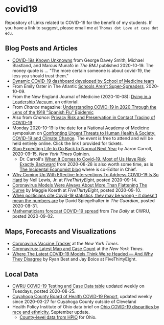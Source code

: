 # covid19

Repository of Links related to COVID-19 for the benefit of my students. If you have a link to suggest, please email me at `Thomas dot Love at case dot edu`.

## Blog Posts and Articles

- [COVID-19s Known Unknowns](https://www.bmj.com/content/371/bmj.m3979) from George Davey Smith, Michael Blastland, and Marcus Munafò in *The BMJ* published 2020-10-19. The money quote is ... "The more certain someone is about covid-19, the less you should trust them."
- [Dynamic COVID-19 dashboard developed by School of Medicine team](https://thedaily.case.edu/dynamic-covid-19-dashboard-developed-by-school-of-medicine-team/)
- From Emily Oster in The Atlantic [Schools Aren't Super-Spreaders](https://www.theatlantic.com/ideas/archive/2020/10/schools-arent-superspreaders/616669/), 2020-10-09.
- From the New England Journal of Medicine (2020-10-08): [Dying in a Leadership Vacuum](https://www.nejm.org/doi/full/10.1056/NEJMe2029812), an editorial.
- From *Chance* magazine: [Understanding COVID-19 in 2020 Through the Lens of the 1918 "Spanish Flu" Epidemic](https://chance.amstat.org/2020/09/understanding-covid-19/)
- Also from *Chance*: [Privacy Risk and Preservation in Contact Tracing of COVID-19](https://chance.amstat.org/2020/09/contact-tracing-covid-19)
- Monday 2020-10-19 is the date for a National Academy of Medicine symposium on [Confronting Urgent Threats to Human Health & Society: COVID-19 and Climate Change](https://www.eventbrite.com/e/2020-national-academy-of-medicine-annual-meeting-virtual-tickets-118166995665). The event is free to attend and will be held entirely online. Click the link I provided for tickets. 
- [Stop Expecting Life to Go Back to Normal Next Year](https://www.nytimes.com/2020/09/15/opinion/coronavirus-precautions.html) by Aaron Carroll, 2020-09-15, *New York Times* Opinion.
    - Dr. Carroll's [When It Comes to Covid-19, Most of Us Have Risk Exactly Backward](https://www.nytimes.com/2020/08/28/opinion/coronavirus-schools-tradeoffs.html) from 2020-08-28 is also worth some time, as is [The Incidental Economist blog](https://theincidentaleconomist.com/) where is co-Editor in Chief.
- [Why Coming Up With Effective Interventions To Address COVID-19 Is So Hard](https://fivethirtyeight.com/features/why-coming-up-with-effective-interventions-to-address-covid-19-is-so-hard/) by Neil Lewis, Jr. at *FiveThirtyEight*, posted 2020-09-14.
- [Coronavirus Models Were Always About More Than Flattening The Curve](https://fivethirtyeight.com/features/coronavirus-models-were-always-about-more-than-flattening-the-curve/) by Maggie Koerth at *FiveThirtyEight*, posted 2020-09-10.
- [When politicians cite Covid-19 statistics, they may be wrong - it doesn't mean the numbers are](https://www.theguardian.com/commentisfree/2020/aug/31/politicians-covid-19-statistics-statisticians) by David Spiegelhalter in *The Guardian*, posted 2020-08-31.
- [Mathematicians forecast COVID-19 spread](https://thedaily.case.edu/mathematicians-forecast-covid-19-spread/) from *The Daily* at CWRU, posted 2020-09-02.

## Maps, Forecasts and Visualizations

- [Coronavirus Vaccine Tracker](https://www.nytimes.com/interactive/2020/science/coronavirus-vaccine-tracker.html) at the *New York Times*.
- [Coronavirus: Latest Map and Case Count](https://www.nytimes.com/interactive/2020/us/coronavirus-us-cases.html) at the *New York Times*.
- [Where The Latest COVID-19 Models Think We're Headed — And Why They Disagree](https://projects.fivethirtyeight.com/covid-forecasts/) by Ryan Best and Jay Boice at FiveThirtyEight.

## Local Data

- [CWRU COVID-19 Testing and Case Data table](https://case.edu/return-to-campus/campus-information/covid-19-testing-and-case-data) updated weekly on Tuesdays, posted 2020-08-25.
- [Cuyahoga County Board of Health COVID-19 Report](https://www.ccbh.net/coronavirus/), updated weekly since 2020-03-27 for Cuyahoga County outside of Cleveland
- Health Policy Institute of Ohio data brief on [Ohio COVID-19 disparities by race and ethnicity](https://www.healthpolicyohio.org/ohio-covid-19-disparities-by-race-and-ethnicity-september-update/), September update.
    - [County-level data from HPIO](https://www.healthpolicyohio.org/comparison-of-covid-19-cases-by-ohio-county-and-by-race-and-ethnicity-jan-2-2020-through-aug-24-2020/) for Ohio.
